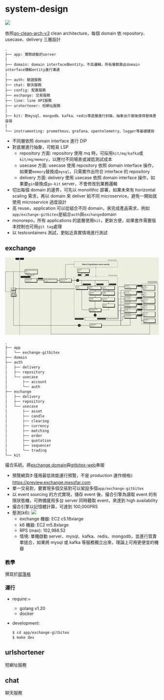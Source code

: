# system-design

![](https://raw.githubusercontent.com/bxcodec/go-clean-arch/master/clean-arch.png)

依照[go-clean-arch-v3](https://github.com/bxcodec/go-clean-arch/tree/v3) clean architecture，每個 domain 依 repository、usecase、delivery 三層設計

```
.
├── app: 實際啟動的server
│
├── domain: domain interface與entity，不具邏輯，所有層都靠此domain interface傳輸entity進行溝通
│
├── auth: 驗證服務
├── chat: 聊天服務
├── config: 配置服務
├── exchange: 交易服務
├── line: line API服務
├── urshortener: 短網址服務
│
├── kit: 對mysql、mongodb、kafka、redis等底層進行封裝，抽象出介面後使得替換更容易
│
└── instrumenting: prometheus、grafana、opentelemetry、logger等基礎建設
```

- 不同層依照 domain interface 進行 DIP
- 對底層進行抽象，可輕易 LSP
  - repository 方面: repository 使用 mq 時，可採用`kit/mq/kafka`或`kit/mq/memory`，以應付不同場景或減低測試成本
  - usecase 方面: usecase 使用 repository 依照 domain interface 操作，如果要`memory`替換成`mysql`，只需實作出符合 interface 的 repository
  - delivery 方面: delivery 使用 usecase 依照 domain interface 操作，如果要`gin`替換成`go-kit` server，不會修改到業務邏輯
- 切出每個 domain 的邊界，可先以 monolithic 部署，如果未來有 horizontal scaling 需求，再以 domain 來 deliver 給不同 microservice，避免一開始就使用 microservice 過度設計
- 高 reuse，application 可以從組合不同 domain，來完成產品需求，例如`app/exchange-gitbitex`是組合`auth`與`exchange`domain
- monorepo，所有 applications 的底層使用`kit`，更新方便，如果套件需要版本控制也可用`git tag`處理
- 以 testcontainers 測試，更貼近真實情境進行測試

## exchange

![](./doc/exchange-arch.png)

```
.
├── app
│   └── exchange-gitbitex
├── domain
├── auth
│   ├── delivery
│   ├── repository
│   └── usecase
│       ├── account
│       └── auth
├── exchange
│   ├── delivery
│   ├── repository
│   └── usecase
│       ├── asset
│       ├── candle
│       ├── clearing
│       ├── currency
│       ├── matching
│       ├── order
│       ├── quotation
│       ├── sequencer
│       └── trading
└── kit
```

撮合系統。將[exchange domain](https://github.com/superj80820/system-design/tree/master/exchange)與[gitbitex-web](https://github.com/gitbitex/gitbitex-web)串接

- 預覽網頁(❗ 僅用最低效能運行預覽，不是 production 運作規格): https://preview.exchange.messfar.com
- 單一交易對，要實現多個交易對可以架設多個`app/exchange-gitbitex`
- 以 event sourcing 的方式實現，儲存 event 後，撮合引擎為讀取 event 的有限狀態機，可熱備援用多台 server 同時聽取 event，來達到 high availability
- 撮合引擎以記憶體計算，可達到 100,000PRS
- 壓測(k6):
  ![](https://i.imgur.com/V7KFvvC.png)
  - exchange 機器: EC2 c5.18xlarge
  - k6 機器: EC2 m5.8xlarge
  - RPS (max): 102,988.52
  - 情境: 單機啟動 server、mysql、kafka、redis、mongodb，並進行買賣單搓合，如果將 mysql 或 kafka 等服務獨立出來，理論上可用更便宜的機器

### 教學

撰寫於[部落格](https://blog.messfar.com/golang-%E7%B3%BB%E7%B5%B1%E8%A8%AD%E8%A8%88)

### 運行

- require:=

  - golang v1.20
  - docker

- development:
  ```
  $ cd app/exchange-gitbitex
  $ make dev
  ```

## urlshortener

短網址服務

## chat

聊天服務
